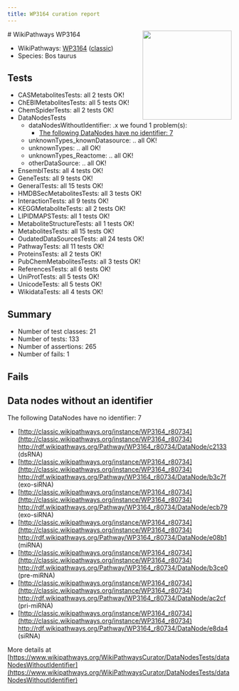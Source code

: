 ```yaml
---
title: WP3164 curation report
---
```


<img style="float: right; width: 200px" src="https://upload.wikimedia.org/wikipedia/commons/thumb/8/83/Wplogo_with_text_500.png/640px-Wplogo_with_text_500.png" />
# WikiPathways WP3164

* WikiPathways: [WP3164](https://wikipathways.org/pathways/WP3164) ([classic](https://classic.wikipathways.org/instance/WP3164))
* Species: Bos taurus
## Tests
* CASMetabolitesTests: all 2 tests OK!
* ChEBIMetabolitesTests: all 5 tests OK!
* ChemSpiderTests: all 2 tests OK!
* DataNodesTests
    * dataNodesWithoutIdentifier: .x we found 1 problem(s):
        * [The following DataNodes have no identifier: 7](#d2d32fa6)
    * unknownTypes_knownDatasource: .. all OK!
    * unknownTypes: .. all OK!
    * unknownTypes_Reactome: .. all OK!
    * otherDataSource: .. all OK!
* EnsemblTests: all 4 tests OK!
* GeneTests: all 9 tests OK!
* GeneralTests: all 15 tests OK!
* HMDBSecMetabolitesTests: all 3 tests OK!
* InteractionTests: all 9 tests OK!
* KEGGMetaboliteTests: all 2 tests OK!
* LIPIDMAPSTests: all 1 tests OK!
* MetaboliteStructureTests: all 1 tests OK!
* MetabolitesTests: all 15 tests OK!
* OudatedDataSourcesTests: all 24 tests OK!
* PathwayTests: all 11 tests OK!
* ProteinsTests: all 2 tests OK!
* PubChemMetabolitesTests: all 3 tests OK!
* ReferencesTests: all 6 tests OK!
* UniProtTests: all 5 tests OK!
* UnicodeTests: all 5 tests OK!
* WikidataTests: all 4 tests OK!


## Summary

* Number of test classes: 21
* Number of tests: 133
* Number of assertions: 265
* Number of fails: 1

## Fails

<a name="d2d32fa6" />

## Data nodes without an identifier

The following DataNodes have no identifier: 7

* [http://classic.wikipathways.org/instance/WP3164_r80734](http://classic.wikipathways.org/instance/WP3164_r80734) http://rdf.wikipathways.org/Pathway/WP3164_r80734/DataNode/c2133 (dsRNA)
* [http://classic.wikipathways.org/instance/WP3164_r80734](http://classic.wikipathways.org/instance/WP3164_r80734) http://rdf.wikipathways.org/Pathway/WP3164_r80734/DataNode/b3c7f (exo-siRNA)
* [http://classic.wikipathways.org/instance/WP3164_r80734](http://classic.wikipathways.org/instance/WP3164_r80734) http://rdf.wikipathways.org/Pathway/WP3164_r80734/DataNode/ecb79 (exo-siRNA)
* [http://classic.wikipathways.org/instance/WP3164_r80734](http://classic.wikipathways.org/instance/WP3164_r80734) http://rdf.wikipathways.org/Pathway/WP3164_r80734/DataNode/e08b1 (miRNA)
* [http://classic.wikipathways.org/instance/WP3164_r80734](http://classic.wikipathways.org/instance/WP3164_r80734) http://rdf.wikipathways.org/Pathway/WP3164_r80734/DataNode/b3ce0 (pre-miRNA)
* [http://classic.wikipathways.org/instance/WP3164_r80734](http://classic.wikipathways.org/instance/WP3164_r80734) http://rdf.wikipathways.org/Pathway/WP3164_r80734/DataNode/ac2cf (pri-miRNA)
* [http://classic.wikipathways.org/instance/WP3164_r80734](http://classic.wikipathways.org/instance/WP3164_r80734) http://rdf.wikipathways.org/Pathway/WP3164_r80734/DataNode/e8da4 (siRNA)


More details at [https://www.wikipathways.org/WikiPathwaysCurator/DataNodesTests/dataNodesWithoutIdentifier](https://www.wikipathways.org/WikiPathwaysCurator/DataNodesTests/dataNodesWithoutIdentifier)


